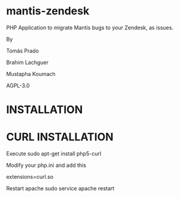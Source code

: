 mantis-zendesk
==============

PHP Application to migrate Mantis bugs to your Zendesk, as issues.

By 

Tomás Prado

Brahim Lachguer

Mustapha Koumach


AGPL-3.0


INSTALLATION
============

CURL INSTALLATION
=================

Execute sudo apt-get install php5-curl

Modify your php.ini and add this

extensions=curl.so

Restart apache
sudo service apache restart

